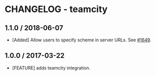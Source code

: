 # CHANGELOG - teamcity

## 1.1.0 / 2018-06-07

* [Added] Allow users to specify scheme in server URLs. See [#1649](https://github.com/DataDog/integrations-core/pull/1649).

## 1.0.0 / 2017-03-22

* [FEATURE] adds teamcity integration.
